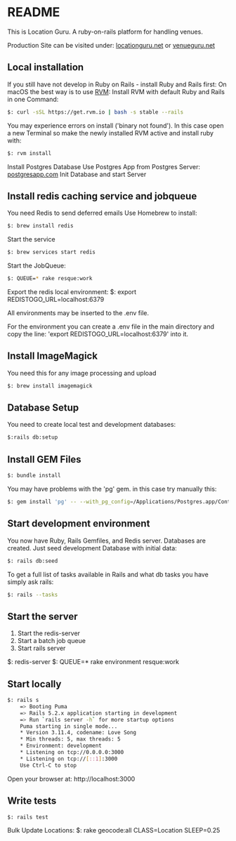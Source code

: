 # README

This is Location Guru.
A ruby-on-rails platform for handling venues.

Production Site can be visited under: [locationguru.net](https://locationguru.net) or
[venueguru.net](https://venueguru.net)

Local installation
------------------
If you still have not develop in Ruby on Rails - install Ruby and Rails first:
On macOS the best way is to use  [RVM](https://rvm.io):
Install RVM with default Ruby and Rails in one Command:
```sh
$: curl -sSL https://get.rvm.io | bash -s stable --rails
```
You may experience errors on install ('binary not found'). In this case open a new
Terminal so make the newly installed RVM active and install ruby with:
```sh
$: rvm install
```
Install Postgres Database
Use Postgres App from Postgres Server: [postgresapp.com](https://postgresapp.com)
Init Database and start Server

Install redis caching service and jobqueue
---------------
You need Redis to send deferred emails
Use Homebrew to install:
```sh
$: brew install redis
```
Start the service
```sh
$: brew services start redis
```
Start the JobQueue:
```sh
$: QUEUE=* rake resque:work
```
Export the redis local environment:
$: export REDISTOGO_URL=localhost:6379

All environments may be inserted to the .env file.

For the environment you can create a .env file in the main directory and copy the
line: 'export REDISTOGO_URL=localhost:6379' into it.

Install ImageMagick
-------
You need this for any image processing and upload
```sh
$: brew install imagemagick
```

Database Setup
--------------
You need to create local test and development databases:
```sh
$:rails db:setup
```
Install GEM Files
-----------------
```sh
$: bundle install
```
You may have problems with the 'pg' gem. in this case try manually this:
```sh
$: gem install 'pg' -- --with_pg_config=/Applications/Postgres.app/Contents/Versions/latest/bin/pg_config
```

Start development environment
-----------------------------
You now have Ruby, Rails Gemfiles, and Redis server.
Databases are created.
Just seed development Database with initial data:
```sh
$: rails db:seed
```
To get a full list of tasks available in Rails and what db tasks you have simply ask rails:
```sh
$: rails --tasks
```
Start the server
------------------
1. Start the redis-server
2. Start a batch job queue
3. Start rails server

$: redis-server
$: QUEUE=* rake environment resque:work

Start locally
-------------
```sh
$: rails s
    => Booting Puma
    => Rails 5.2.x application starting in development
    => Run `rails server -h` for more startup options
    Puma starting in single mode...
    * Version 3.11.4, codename: Love Song
    * Min threads: 5, max threads: 5
    * Environment: development
    * Listening on tcp://0.0.0.0:3000
    * Listening on tcp://[::1]:3000
    Use Ctrl-C to stop
```

Open your browser at: http://localhost:3000

Write tests
-----------
```sh
$: rails test
```

Bulk Update Locations:
  $: rake geocode:all CLASS=Location SLEEP=0.25
